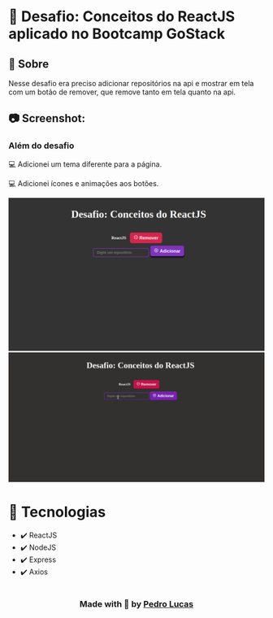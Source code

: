 # 🚀 Desafio: Conceitos do ReactJS aplicado no Bootcamp GoStack

## 🔖 Sobre
<p>Nesse desafio era preciso adicionar repositórios na api e mostrar em tela com um botão de remover, que remove tanto em tela quanto na api.</p>

## 📷 Screenshot:

### Além do desafio
<p>💻 Adicionei um tema diferente para a página.</p>
<p>💻 Adicionei ícones e animações aos botões.</p>

<div>
    <img src="github/print.png" width="600">
    <img src="github/demo.gif" width="600">
</div>

# 🚀 Tecnologias
<ul>
    <li>✔️ ReactJS</li>
    <li>✔️ NodeJS</li>
    <li>✔️ Express</li>
    <li>✔️ Axios</li>
</ul>

# 

<h3 align="center"> Made with 💜 by <a href="https://www.linkedin.com/in/pedro-lucas-4b2941199/">Pedro Lucas</a></h3>